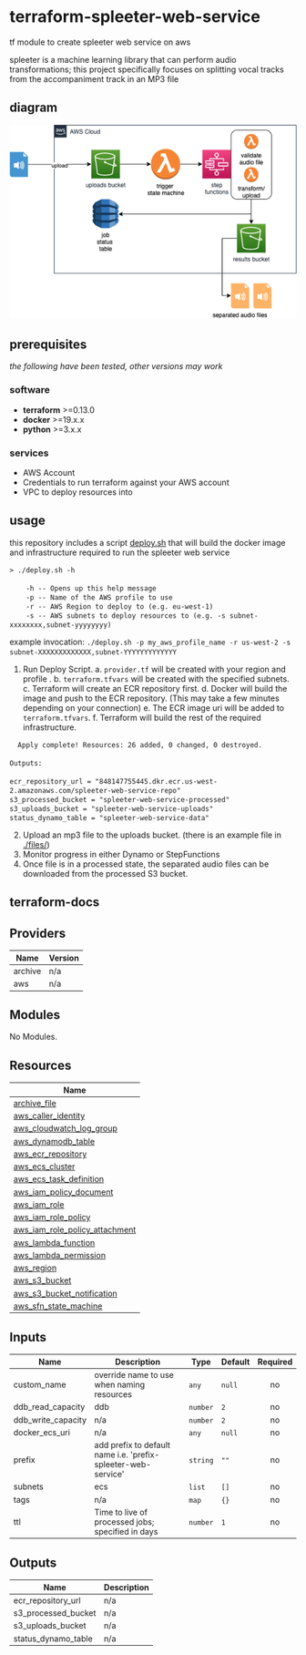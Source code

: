 # terraform-spleeter-web-service
tf module to create spleeter web service on aws

spleeter is a machine learning library that can perform audio transformations; this project specifically focuses on splitting vocal tracks from the accompaniment track in an MP3 file

## diagram
![diagram](./docs/images/architecture-diagram.png)

## prerequisites
*the following have been tested, other versions may work*

### software
- **terraform** >=0.13.0
- **docker** >=19.x.x
- **python** >=3.x.x

### services
- AWS Account
- Credentials to run terraform against your AWS account
- VPC to deploy resources into

## usage
this repository includes a script [deploy.sh](./deploy.sh) that will build the docker image and infrastructure required to run the spleeter web service

```
> ./deploy.sh -h

    -h -- Opens up this help message
    -p -- Name of the AWS profile to use
    -r -- AWS Region to deploy to (e.g. eu-west-1)
    -s -- AWS subnets to deploy resources to (e.g. -s subnet-xxxxxxxx,subnet-yyyyyyyy)
```

example invocation: `./deploy.sh -p my_aws_profile_name -r us-west-2 -s subnet-XXXXXXXXXXXXX,subnet-YYYYYYYYYYYYY`

1. Run Deploy Script.
    a. `provider.tf` will be created with your region and profile .
    b. `terraform.tfvars` will be created with the specified subnets.
    c. Terraform will create an ECR repository first.
    d. Docker will build the image and push to the ECR repository. (This may take a few minutes depending on your connection)
    e. The ECR image uri will be added to `terraform.tfvars`.
    f. Terraform will build the rest of the required infrastructure.
```
  Apply complete! Resources: 26 added, 0 changed, 0 destroyed.

Outputs:

ecr_repository_url = "848147755445.dkr.ecr.us-west-2.amazonaws.com/spleeter-web-service-repo"
s3_processed_bucket = "spleeter-web-service-processed"
s3_uploads_bucket = "spleeter-web-service-uploads"
status_dynamo_table = "spleeter-web-service-data"
```
2. Upload an mp3 file to the uploads bucket. (there is an example file in [./files/](./files))
3. Monitor progress in either Dynamo or StepFunctions
4. Once file is in a processed state, the separated audio files can be downloaded from the processed S3 bucket.

## terraform-docs
## Providers

| Name | Version |
|------|---------|
| archive | n/a |
| aws | n/a |

## Modules

No Modules.

## Resources

| Name |
|------|
| [archive_file](https://registry.terraform.io/providers/hashicorp/archive/latest/docs/data-sources/file) |
| [aws_caller_identity](https://registry.terraform.io/providers/hashicorp/aws/latest/docs/data-sources/caller_identity) |
| [aws_cloudwatch_log_group](https://registry.terraform.io/providers/hashicorp/aws/latest/docs/resources/cloudwatch_log_group) |
| [aws_dynamodb_table](https://registry.terraform.io/providers/hashicorp/aws/latest/docs/resources/dynamodb_table) |
| [aws_ecr_repository](https://registry.terraform.io/providers/hashicorp/aws/latest/docs/resources/ecr_repository) |
| [aws_ecs_cluster](https://registry.terraform.io/providers/hashicorp/aws/latest/docs/resources/ecs_cluster) |
| [aws_ecs_task_definition](https://registry.terraform.io/providers/hashicorp/aws/latest/docs/resources/ecs_task_definition) |
| [aws_iam_policy_document](https://registry.terraform.io/providers/hashicorp/aws/latest/docs/data-sources/iam_policy_document) |
| [aws_iam_role](https://registry.terraform.io/providers/hashicorp/aws/latest/docs/resources/iam_role) |
| [aws_iam_role_policy](https://registry.terraform.io/providers/hashicorp/aws/latest/docs/resources/iam_role_policy) |
| [aws_iam_role_policy_attachment](https://registry.terraform.io/providers/hashicorp/aws/latest/docs/resources/iam_role_policy_attachment) |
| [aws_lambda_function](https://registry.terraform.io/providers/hashicorp/aws/latest/docs/resources/lambda_function) |
| [aws_lambda_permission](https://registry.terraform.io/providers/hashicorp/aws/latest/docs/resources/lambda_permission) |
| [aws_region](https://registry.terraform.io/providers/hashicorp/aws/latest/docs/data-sources/region) |
| [aws_s3_bucket](https://registry.terraform.io/providers/hashicorp/aws/latest/docs/resources/s3_bucket) |
| [aws_s3_bucket_notification](https://registry.terraform.io/providers/hashicorp/aws/latest/docs/resources/s3_bucket_notification) |
| [aws_sfn_state_machine](https://registry.terraform.io/providers/hashicorp/aws/latest/docs/resources/sfn_state_machine) |

## Inputs

| Name | Description | Type | Default | Required |
|------|-------------|------|---------|:--------:|
| custom\_name | override name to use when naming resources | `any` | `null` | no |
| ddb\_read\_capacity | ddb | `number` | `2` | no |
| ddb\_write\_capacity | n/a | `number` | `2` | no |
| docker\_ecs\_uri | n/a | `any` | `null` | no |
| prefix | add prefix to default name i.e. 'prefix-spleeter-web-service' | `string` | `""` | no |
| subnets | ecs | `list` | `[]` | no |
| tags | n/a | `map` | `{}` | no |
| ttl | Time to live of processed jobs; specified in days | `number` | `1` | no |

## Outputs

| Name | Description |
|------|-------------|
| ecr\_repository\_url | n/a |
| s3\_processed\_bucket | n/a |
| s3\_uploads\_bucket | n/a |
| status\_dynamo\_table | n/a |
